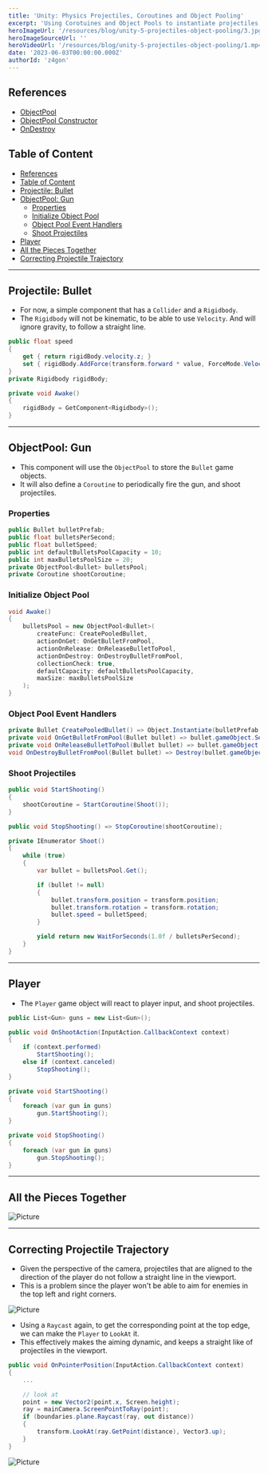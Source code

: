 ```yaml
---
title: 'Unity: Physics Projectiles, Coroutines and Object Pooling'
excerpt: 'Using Corotuines and Object Pools to instantiate projectiles, and Ribidbodies for simple physics.'
heroImageUrl: '/resources/blog/unity-5-projectiles-object-pooling/3.jpg'
heroImageSourceUrl: ''
heroVideoUrl: '/resources/blog/unity-5-projectiles-object-pooling/1.mp4'
date: '2023-06-03T00:00:00.000Z'
authorId: 'z4gon'
---
```


## References

- [ObjectPool](https://docs.unity3d.com/ScriptReference/Pool.ObjectPool_1.html)
- [ObjectPool Constructor](https://docs.unity3d.com/ScriptReference/Pool.ObjectPool_1-ctor.html)
- [OnDestroy](https://docs.unity3d.com/2017.1/Documentation/ScriptReference/MonoBehaviour.OnDestroy.html)

## Table of Content

- [References](#references)
- [Table of Content](#table-of-content)
- [Projectile: Bullet](#projectile-bullet)
- [ObjectPool: Gun](#objectpool-gun)
  - [Properties](#properties)
  - [Initialize Object Pool](#initialize-object-pool)
  - [Object Pool Event Handlers](#object-pool-event-handlers)
  - [Shoot Projectiles](#shoot-projectiles)
- [Player](#player)
- [All the Pieces Together](#all-the-pieces-together)
- [Correcting Projectile Trajectory](#correcting-projectile-trajectory)

---

## Projectile: Bullet

- For now, a simple component that has a `Collider` and a `Rigidbody`.
- The `Rigidbody` will not be kinematic, to be able to use `Velocity`. And will ignore gravity, to follow a straight line.

```cs
public float speed
{
    get { return rigidBody.velocity.z; }
    set { rigidBody.AddForce(transform.forward * value, ForceMode.VelocityChange); }
}
private Rigidbody rigidBody;

private void Awake()
{
    rigidBody = GetComponent<Rigidbody>();
}
```

---

## ObjectPool: Gun

- This component will use the `ObjectPool` to store the `Bullet` game objects.
- It will also define a `Coroutine` to periodically fire the gun, and shoot projectiles.

### Properties

```cs
public Bullet bulletPrefab;
public float bulletsPerSecond;
public float bulletSpeed;
public int defaultBulletsPoolCapacity = 10;
public int maxBulletsPoolSize = 20;
private ObjectPool<Bullet> bulletsPool;
private Coroutine shootCoroutine;
```

### Initialize Object Pool

```cs
void Awake()
{
    bulletsPool = new ObjectPool<Bullet>(
        createFunc: CreatePooledBullet,
        actionOnGet: OnGetBulletFromPool,
        actionOnRelease: OnReleaseBulletToPool,
        actionOnDestroy: OnDestroyBulletFromPool,
        collectionCheck: true,
        defaultCapacity: defaultBulletsPoolCapacity,
        maxSize: maxBulletsPoolSize
    );
}
```

### Object Pool Event Handlers

```cs
private Bullet CreatePooledBullet() => Object.Instantiate(bulletPrefab, transform.position, transform.rotation);
private void OnGetBulletFromPool(Bullet bullet) => bullet.gameObject.SetActive(true);
private void OnReleaseBulletToPool(Bullet bullet) => bullet.gameObject.SetActive(false);
void OnDestroyBulletFromPool(Bullet bullet) => Destroy(bullet.gameObject);
```

### Shoot Projectiles

```cs
public void StartShooting()
{
    shootCoroutine = StartCoroutine(Shoot());
}

public void StopShooting() => StopCoroutine(shootCoroutine);

private IEnumerator Shoot()
{
    while (true)
    {
        var bullet = bulletsPool.Get();

        if (bullet != null)
        {
            bullet.transform.position = transform.position;
            bullet.transform.rotation = transform.rotation;
            bullet.speed = bulletSpeed;
        }

        yield return new WaitForSeconds(1.0f / bulletsPerSecond);
    }
}
```

---

## Player

- The `Player` game object will react to player input, and shoot projectiles.

```cs
public List<Gun> guns = new List<Gun>();

public void OnShootAction(InputAction.CallbackContext context)
{
    if (context.performed)
        StartShooting();
    else if (context.canceled)
        StopShooting();
}

private void StartShooting()
{
    foreach (var gun in guns)
        gun.StartShooting();
}

private void StopShooting()
{
    foreach (var gun in guns)
        gun.StopShooting();
}
```

---

## All the Pieces Together

![Picture](/resources/blog/unity-5-projectiles-object-pooling/1.jpg)

---

## Correcting Projectile Trajectory

- Given the perspective of the camera, projectiles that are aligned to the direction of the player do not follow a straight line in the viewport.
- This is a problem since the player won't be able to aim for enemies in the top left and right corners.

![Picture](/resources/blog/unity-5-projectiles-object-pooling/2.jpg)

- Using a `Raycast` again, to get the corresponding point at the top edge, we can make the `Player` to `LookAt` it.
- This effectively makes the aiming dynamic, and keeps a straight like of projectiles in the viewport.

```cs
public void OnPointerPosition(InputAction.CallbackContext context)
{
    ...

    // look at
    point = new Vector2(point.x, Screen.height);
    ray = mainCamera.ScreenPointToRay(point);
    if (boundaries.plane.Raycast(ray, out distance))
    {
        transform.LookAt(ray.GetPoint(distance), Vector3.up);
    }
}
```

![Picture](/resources/blog/unity-5-projectiles-object-pooling/3.jpg)
